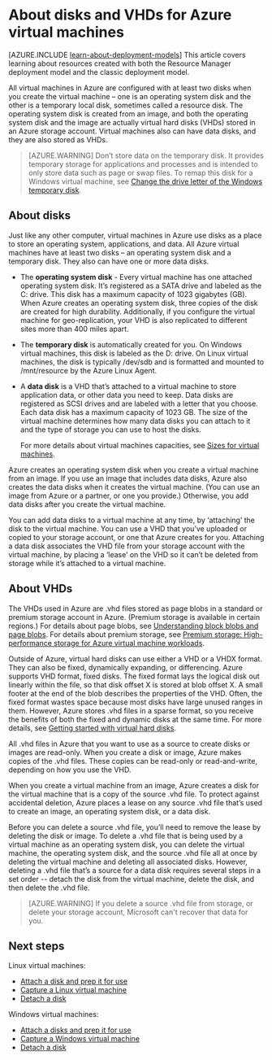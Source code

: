 <properties
	pageTitle="About disks and VHDs | Windows Azure"
	description="Learn about the basics of disks and VHDs for virtual machines in Azure."
	services="virtual-machines"
	documentationCenter=""
	authors="cynthn"
	manager="timlt"
	editor="tysonn"
	tags="azure-resource-manager,azure-service-management"/>

<tags
	ms.service="virtual-machines"
	ms.date="06/30/2015"
	wacn.date=""/>

# About disks and VHDs for Azure virtual machines

[AZURE.INCLUDE [learn-about-deployment-models](../includes/learn-about-deployment-models-include.md)] This article covers learning about resources created with both the Resource Manager deployment model and the classic deployment model.

All virtual machines in Azure are configured with at least two disks when you create the virtual machine – one is an operating system disk and the other is a temporary local disk, sometimes called a resource disk. The operating system disk is created from an image, and both the operating system disk and the image are actually virtual hard disks (VHDs) stored in an Azure storage account. Virtual machines also can have data disks, and they are also stored as VHDs.

>[AZURE.WARNING] Don’t store data on the temporary disk. It provides temporary storage for applications and processes and is intended to only store data such as page or swap files. To remap this disk for a Windows virtual machine, see [Change the drive letter of the Windows temporary disk](/documentation/articles/virtual-machines-windows-change-drive-letter).

## About disks

Just like any other computer, virtual machines in Azure use disks as a place to store an operating system, applications, and data. All Azure virtual machines have at least two disks – an operating system disk and a temporary disk. They also can have one or more data disks.

- The **operating system disk** - Every virtual machine has one attached operating system disk. It’s registered as a SATA drive and labeled as the C: drive. This disk has a maximum capacity of 1023 gigabytes (GB). When Azure creates an operating system disk, three copies of the disk are created for high durability. Additionally, if you configure the virtual machine for geo-replication, your VHD is also replicated to different sites more than 400 miles apart.
- The **temporary disk** is automatically created for you. On Windows virtual machines, this disk is labeled as the D: drive. On Linux virtual machines, the disk is typically /dev/sdb and is formatted and mounted to /mnt/resource by the Azure Linux Agent.
- A **data disk** is a VHD that’s attached to a virtual machine to store application data, or other data you need to keep. Data disks are registered as SCSI drives and are labeled with a letter that you choose.  Each data disk has a maximum capacity of 1023 GB. The size of the virtual machine determines how many data disks you can attach to it and the type of storage you can use to host the disks.

	For more details about virtual machines capacities, see [Sizes for virtual machines](/documentation/articles/virtual-machines-size-specs).

Azure creates an operating system disk when you create a virtual machine from an image. If you use an image that includes data disks, Azure also creates the data disks when it creates the virtual machine. (You can use an image from Azure or a partner, or one you provide.) Otherwise, you add data disks after you create the virtual machine.

You can add data disks to a virtual machine at any time, by ‘attaching’ the disk to the virtual machine. You can use a VHD that you’ve uploaded or copied to your storage account, or one that Azure creates for you. Attaching a data disk associates the VHD file from your storage account with the virtual machine, by placing a ‘lease’ on the VHD so it can’t be deleted from storage while it’s attached to a virtual machine.

## About VHDs

The VHDs used in Azure are .vhd files stored as page blobs in a standard or premium storage account in Azure. (Premium storage is available in certain regions.) For details about page blobs, see [Understanding block blobs and page blobs](https://msdn.microsoft.com/zh-cn/library/ee691964.aspx). For details about premium storage, see [Premium storage: High-performance storage for Azure virtual machine workloads](/documentation/articles/storage-premium-storage-preview-portal).

Outside of Azure, virtual hard disks can use either a VHD or a VHDX format. They can also be fixed, dynamically expanding, or differencing. Azure supports VHD format, fixed disks. The fixed format lays the logical disk out linearly within the file, so that disk offset X is stored at blob offset X. A small footer at the end of the blob describes the properties of the VHD. Often, the fixed format wastes space because most disks have large unused ranges in them. However, Azure stores .vhd files in a sparse format, so you receive the benefits of both the fixed and dynamic disks at the same time. For more details, see [Getting started with virtual hard disks](https://technet.microsoft.com/zh-cn/library/dd979539.aspx).

All .vhd files in Azure that you want to use as a source to create disks or images are read-only. When you create a disk or image, Azure makes copies of the .vhd files. These copies can be read-only or read-and-write, depending on how you use the VHD.

 When you create a virtual machine from an image, Azure creates a disk for the virtual machine that is a copy of the source .vhd file. To protect against accidental deletion, Azure places a lease on any source .vhd file that’s used to create an image, an operating system disk, or a data disk.

Before you can delete a source .vhd file, you’ll need to remove the lease by deleting the disk or image. To delete a .vhd file that is being used by a virtual machine as an operating system disk, you can delete the virtual machine, the operating system disk, and the source .vhd file all at once by deleting the virtual machine and deleting all associated disks. However, deleting a .vhd file that’s a source for a data disk requires several steps in a set order -- detach the disk from the virtual machine, delete the disk, and then delete the .vhd file.

>[AZURE.WARNING] If you delete a source .vhd file from storage, or delete your storage account, Microsoft can't recover that data for you.

## Next steps

Linux virtual machines:

-  [Attach a disk and prep it for use](/documentation/articles/virtual-machines-linux-how-to-attach-disk)
-  [Capture a Linux virtual machine](/documentation/articles/virtual-machines-linux-capture-image)
-  [Detach a disk](/documentation/articles/virtual-machines-linux-how-to-detach-disk)

Windows virtual machines:

-  [Attach a disks and prep it for use](/documentation/articles/storage-windows-attach-disk)
-  [Capture a Windows virtual machine](/documentation/articles/virtual-machines-capture-image-windows-server)
-  [Detach a disk](/documentation/articles/storage-windows-detach-disk)
